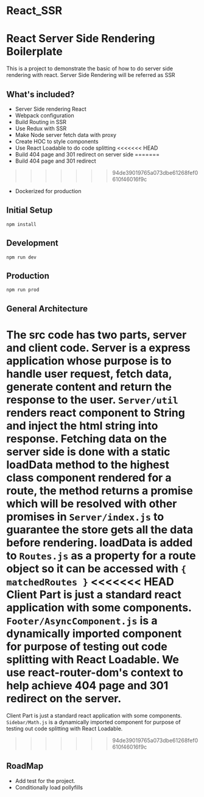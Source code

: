 # React_SSR
# React Server Side Rendering Boilerplate
This is a project to demonstrate the basic of how to do server side rendering with react. Server Side Rendering will be referred as SSR

## What's included?
* Server Side rendering React
* Webpack configuration
* Build Routing in SSR
* Use Redux with SSR
* Make Node server fetch data with proxy
* Create HOC to style components
* Use React Loadable to do code splitting
<<<<<<< HEAD
* Build 404 page and 301 redirect on server side
=======
* Build 404 page and 301 redirect
>>>>>>> 94de39019765a073dbe61268fef0610f46016f9c
* Dockerized for production

## Initial Setup
```
npm install
```
## Development
```
npm run dev
```
## Production
```
npm run prod
```
## General Architecture
The src code has two parts, server and client code. Server is a express application whose purpose is to handle user request, fetch data, generate content and return the response to the user. ```Server/util``` renders react component to String and inject the html string into response. Fetching data on the server side is done with a static loadData method to the highest class component rendered for a route, the method returns a promise which will be resolved with other promises in ```Server/index.js``` to guarantee the store gets all the data before rendering. loadData is added to ```Routes.js``` as a property for a route object so it can be accessed with ```{ matchedRoutes }```
<<<<<<< HEAD
Client Part is just a standard react application with some components. ```Footer/AsyncComponent.js``` is a dynamically imported component for purpose of testing out code splitting with React Loadable. We use react-router-dom's context to help achieve 404 page and 301 redirect on the server.
=======
Client Part is just a standard react application with some components. ```Sidebar/Math.js``` is a dynamically imported component for purpose of testing out code splitting with React Loadable.
>>>>>>> 94de39019765a073dbe61268fef0610f46016f9c
## RoadMap
* Add test for the project.
* Conditionally load pollyfills
